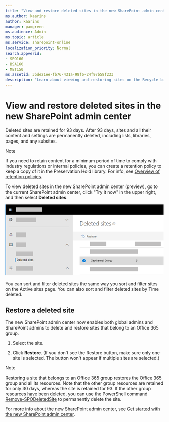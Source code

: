 ```yaml
---
title: "View and restore deleted sites in the new SharePoint admin center"
ms.author: kaarins
author: kaarins
manager: pamgreen
ms.audience: Admin
ms.topic: article
ms.service: sharepoint-online
localization_priority: Normal
search.appverid:
- SPO160
- BSA160
- MET150
ms.assetid: 3bde21ee-fb76-431a-98f6-24f97b58f233
description: "Learn about viewing and restoring sites on the Recycle bin page of the new SharePoint admin center."
---
```


# View and restore deleted sites in the new SharePoint admin center

Deleted sites are retained for 93 days. After 93 days, sites and all their content and settings are permanently deleted, including lists, libraries, pages, and any subsites.
  
> [!NOTE]
> If you need to retain content for a minimum period of time to comply with industry regulations or internal policies, you can create a retention policy to keep a copy of it in the Preservation Hold library. For info, see [Overview of retention policies](/office365/securitycompliance/retention-policies). 
  
To view deleted sites in the new SharePoint admin center (preview), go to the current SharePoint admin center, click "Try it now" in the upper right, and then select **Deleted sites**. 
  
![Deleted sites in the new SharePoint admin center](media/b195b8c7-ee2b-4a02-92cb-ed61899edd24.png)

You can sort and filter deleted sites the same way you sort and filter sites on the Active sites page. You can also sort and filter deleted sites by Time deleted.
  
## Restore a deleted site

The new SharePoint admin center now enables both global admins and SharePoint admins to delete and restore sites that belong to an Office 365 group.

1. Select the site. 
    
2. Click **Restore**. (If you don't see the Restore button, make sure only one site is selected. The button won't appear if multiple sites are selected.)
 
> [!NOTE]
> Restoring a site that belongs to an Office 365 group restores the Office 365 group and all its resources. Note that the other group resources are retained for only 30 days, whereas the site is retained for 93. If the other group resources have been deleted, you can use the PowerShell command [Remove-SPODeletedSite](/powershell/module/sharepoint-online/remove-spodeletedsite) to permanently delete the site.   
    
For more info about the new SharePoint admin center, see [Get started with the new SharePoint admin center](get-started-new-admin-center.md).
  

